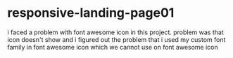 # responsive-landing-page01
 i faced a problem with font awesome icon in this project.  problem was that icon doesn't show and
i figured out the problem that i used my custom font family in font awesome icon which we cannot use on font awesome icon
